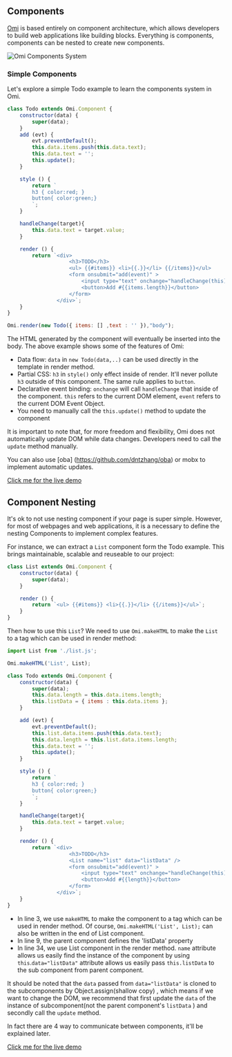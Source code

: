 <h2 id="Components">Components</h2>

[Omi](https://github.com/AlloyTeam/omi) is based entirely on component architecture, which allows developers to build web applications like building blocks. Everything is components, components can be nested to create new components.

![Omi Components System](http://images2015.cnblogs.com/blog/105416/201702/105416-20170210093427338-1536910080.png)

### Simple Components

Let's explore a simple Todo example to learn the components system in Omi.

```js
class Todo extends Omi.Component {
    constructor(data) {
        super(data);
    }
    add (evt) {
        evt.preventDefault();
        this.data.items.push(this.data.text);
        this.data.text = '';
        this.update();
    }

    style () {
        return `
        h3 { color:red; }
        button{ color:green;}
        `;
    }

    handleChange(target){
        this.data.text = target.value;
    }

    render () {
        return `<div>
                    <h3>TODO</h3>
                    <ul> {{#items}} <li>{{.}}</li> {{/items}}</ul>
                    <form onsubmit="add(event)" >
                        <input type="text" onchange="handleChange(this)"  value="{{text}}"  />
                        <button>Add #{{items.length}}</button>
                    </form>
                </div>`;
    }
}

Omi.render(new Todo({ items: [] ,text : '' }),"body");
```

The HTML generated by the component will eventually be inserted into the body. The above example shows some of the features of Omi:

- Data flow: `data` in `new Todo(data,..)` can be used directly in the template in render method.
- Partial CSS: `h3` in `style()` only effect inside of render. It'll never pollute `h3`  outside of this component. The same rule applies to `button`.
- Declarative event binding: `onchange` will call `handleChange` that inside of the component. `this` refers to the current DOM element, `event` refers to the current DOM Event Object.
- You need to manually call the `this.update()` method to update the component

It is important to note that, for more freedom and flexibility, Omi does not automatically update DOM while data changes. Developers need to call the `update` method manually.

You can also use [oba] (https://github.com/dntzhang/oba) or mobx to implement automatic updates.

<a href="http://alloyteam.github.io/omi/website/redirect.html?type=todo" target="_blank">Click me for the live demo</a>

## Component Nesting

It's ok to not use nesting component if your page is super simple. However, for most of webpages and web applications, it is a necessary to define the nesting Components to implement complex features.

For instance, we can extract a `List` component form the Todo example. This brings maintainable, scalable and reuseable to our project:

```js
class List extends Omi.Component {
    constructor(data) {
        super(data);
    }

    render () {
        return `<ul> {{#items}} <li>{{.}}</li> {{/items}}</ul>`;
    }
}
```

Then how to use this `List`? We need to use `Omi.makeHTML` to make the `List` to a tag which can be used in render method:

```js
import List from './list.js';

Omi.makeHTML('List', List);

class Todo extends Omi.Component {
    constructor(data) {
        super(data);
        this.data.length = this.data.items.length;
        this.listData = { items : this.data.items };
    }

    add (evt) {
        evt.preventDefault();
        this.list.data.items.push(this.data.text);
        this.data.length = this.list.data.items.length;
        this.data.text = '';
        this.update();
    }

    style () {
        return `
        h3 { color:red; }
        button{ color:green;}
        `;
    }

    handleChange(target){
        this.data.text = target.value;
    }

    render () {
        return `<div>
                    <h3>TODO</h3>
                    <List name="list" data="listData" />
                    <form onsubmit="add(event)" >
                        <input type="text" onchange="handleChange(this)"  value="{{text}}"  />
                        <button>Add #{{length}}</button>
                    </form>
                </div>`;
    }
}
```

- In line 3, we use `makeHTML` to make the component to a tag which can be used in render method. Of course, `Omi.makeHTML('List', List);` can also be written in the end of List component.
- In line 9, the parent component defines the 'listData' property
- In line 34, we use List component in the render method. `name` attribute allows us easily find the instance of the component by using `this`.`data="listData"` attribute allows us easily pass `this.listData`  to the sub component from parent component.

It should be noted that the `data` passed from `data="listData"` is cloned to the subcomponents by Object.assign(shallow  copy) , which means if we want to change the DOM, we recommend  that first update the `data` of the instance of subcomponent(not the parent component's `listData` ) and secondly call the `update` method.

In fact there are 4 way to communicate between components, it'll be explained later.

<a href="http://alloyteam.github.io/omi/website/redirect.html?type=todo_nest" target="_blank">Click me for the live demo</a>
